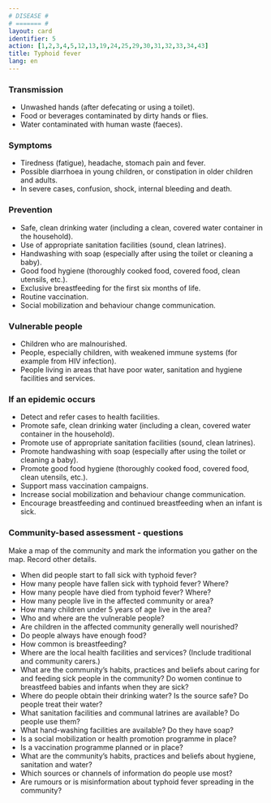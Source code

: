 ```yaml
---
# DISEASE #
# ======= #
layout: card
identifier: 5
action: [1,2,3,4,5,12,13,19,24,25,29,30,31,32,33,34,43]
title: Typhoid fever
lang: en
---
```


### Transmission

- Unwashed hands (after defecating or using a toilet). 
- Food or beverages contaminated by dirty hands or flies. 
- Water contaminated with human waste (faeces). 


### Symptoms

- Tiredness (fatigue), headache, stomach pain and fever. 
- Possible diarrhoea in young children, or constipation in older children and adults. 
- In severe cases, confusion, shock, internal bleeding and death.

### Prevention

- Safe, clean drinking water (including a clean, covered water container in the household). 
- Use of appropriate sanitation facilities (sound, clean latrines). 
- Handwashing with soap (especially after using the toilet or cleaning a baby). 
- Good food hygiene (thoroughly cooked food, covered food, clean utensils, etc.). 
- Exclusive breastfeeding for the first six months of life. 
-	Routine vaccination.
- Social mobilization and behaviour change communication.

### Vulnerable people

- Children who are malnourished. 
- People, especially children, with weakened immune systems (for example from HIV infection). 
- People living in areas that have poor water, sanitation and hygiene facilities and services. 

### If an epidemic occurs

- Detect and refer cases to health facilities.
- Promote safe, clean drinking water (including a clean, covered water container in the household). 
- Promote use of appropriate sanitation facilities (sound, clean latrines). 
- Promote handwashing with soap (especially after using the toilet or cleaning a baby). 
- Promote good food hygiene (thoroughly cooked food, covered food, clean utensils, etc.). 
- Support mass vaccination campaigns.
- Increase social mobilization and behaviour change communication.
- Encourage breastfeeding and continued breastfeeding when an infant is sick. 

### Community-based assessment - questions

Make a map of the community and mark the information you gather on the map. Record other details.
- When did people start to fall sick with typhoid fever? 
- How many people have fallen sick with typhoid fever? Where? 
- How many people have died from typhoid fever? Where? 
- How many people live in the affected community or area? 
- How many children under 5 years of age live in the area?
- Who and where are the vulnerable people? 
- Are children in the affected community generally well nourished? 
- Do people always have enough food? 
- How common is breastfeeding? 
- Where are the local health facilities and services? (Include traditional and community carers.)
- What are the community’s habits, practices and beliefs about caring for and feeding sick people in the community? Do women continue to breastfeed babies and infants when they are sick? 
- Where do people obtain their drinking water? Is the source safe? Do people treat their water? 
-	What sanitation facilities and communal latrines are available? Do people use them? 
-	What hand-washing facilities are available? Do they have soap? 
- Is a social mobilization or health promotion programme in place? 
- Is a vaccination programme planned or in place? 
- What are the community’s habits, practices and beliefs about hygiene, sanitation and water?
- Which sources or channels of information do people use most? 
- Are rumours or is misinformation about typhoid fever spreading in the community? 
